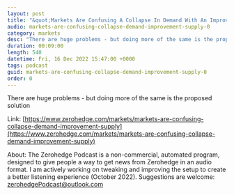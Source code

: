 ```yaml
---
layout: post
title: "&quot;Markets Are Confusing A Collapse In Demand With An Improvement In Supply&quot;"
audio: markets-are-confusing-collapse-demand-improvement-supply-0
category: markets
desc: "There are huge problems - but doing more of the same is the proposed solution"
duration: 00:09:00
length: 540
datetime: Fri, 16 Dec 2022 15:47:00 +0000
tags: podcast
guid: markets-are-confusing-collapse-demand-improvement-supply-0
order: 0
---
```

There are huge problems - but doing more of the same is the proposed solution

Link: [https://www.zerohedge.com/markets/markets-are-confusing-collapse-demand-improvement-supply](https://www.zerohedge.com/markets/markets-are-confusing-collapse-demand-improvement-supply)

About: The Zerohedge Podcast is a non-commercial, automated program, designed to give people a way to get news from Zerohedge in an audio format.  I am actively working on tweaking and improving the setup to create a better listening experience (October 2022).  Suggestions are welcome: [zerohedgePodcast@outlook.com](mailto:zerohedgePodcast@outlook.com)